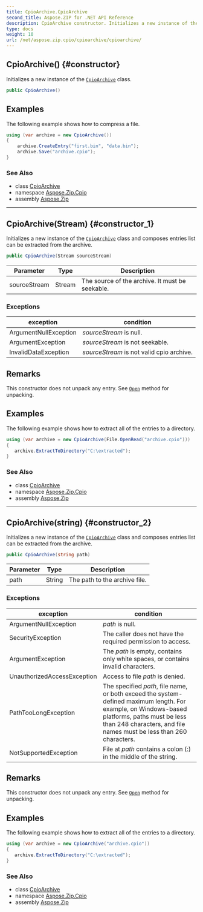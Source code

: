 ```yaml
---
title: CpioArchive.CpioArchive
second_title: Aspose.ZIP for .NET API Reference
description: CpioArchive constructor. Initializes a new instance of the CpioArchive class
type: docs
weight: 10
url: /net/aspose.zip.cpio/cpioarchive/cpioarchive/
---
```

## CpioArchive() {#constructor}

Initializes a new instance of the [`CpioArchive`](../) class.

```csharp
public CpioArchive()
```

## Examples

The following example shows how to compress a file.

```csharp
using (var archive = new CpioArchive())
{
    archive.CreateEntry("first.bin", "data.bin");
    archive.Save("archive.cpio");
}
```

### See Also

* class [CpioArchive](../)
* namespace [Aspose.Zip.Cpio](../../cpioarchive/)
* assembly [Aspose.Zip](../../../)

---

## CpioArchive(Stream) {#constructor_1}

Initializes a new instance of the [`CpioArchive`](../) class and composes entries list can be extracted from the archive.

```csharp
public CpioArchive(Stream sourceStream)
```

| Parameter | Type | Description |
| --- | --- | --- |
| sourceStream | Stream | The source of the archive. It must be seekable. |

### Exceptions

| exception | condition |
| --- | --- |
| ArgumentNullException | *sourceStream* is null. |
| ArgumentException | *sourceStream* is not seekable. |
| InvalidDataException | *sourceStream* is not valid cpio archive. |

## Remarks

This constructor does not unpack any entry. See [`Open`](../../cpioentry/open/) method for unpacking.

## Examples

The following example shows how to extract all of the entries to a directory.

```csharp
using (var archive = new CpioArchive(File.OpenRead("archive.cpio")))
{ 
   archive.ExtractToDirectory("C:\extracted");
}
```

### See Also

* class [CpioArchive](../)
* namespace [Aspose.Zip.Cpio](../../cpioarchive/)
* assembly [Aspose.Zip](../../../)

---

## CpioArchive(string) {#constructor_2}

Initializes a new instance of the [`CpioArchive`](../) class and composes entries list can be extracted from the archive.

```csharp
public CpioArchive(string path)
```

| Parameter | Type | Description |
| --- | --- | --- |
| path | String | The path to the archive file. |

### Exceptions

| exception | condition |
| --- | --- |
| ArgumentNullException | *path* is null. |
| SecurityException | The caller does not have the required permission to access. |
| ArgumentException | The *path* is empty, contains only white spaces, or contains invalid characters. |
| UnauthorizedAccessException | Access to file *path* is denied. |
| PathTooLongException | The specified *path*, file name, or both exceed the system-defined maximum length. For example, on Windows-based platforms, paths must be less than 248 characters, and file names must be less than 260 characters. |
| NotSupportedException | File at *path* contains a colon (:) in the middle of the string. |

## Remarks

This constructor does not unpack any entry. See [`Open`](../../cpioentry/open/) method for unpacking.

## Examples

The following example shows how to extract all of the entries to a directory.

```csharp
using (var archive = new CpioArchive("archive.cpio")) 
{ 
   archive.ExtractToDirectory("C:\extracted");
}
```

### See Also

* class [CpioArchive](../)
* namespace [Aspose.Zip.Cpio](../../cpioarchive/)
* assembly [Aspose.Zip](../../../)


